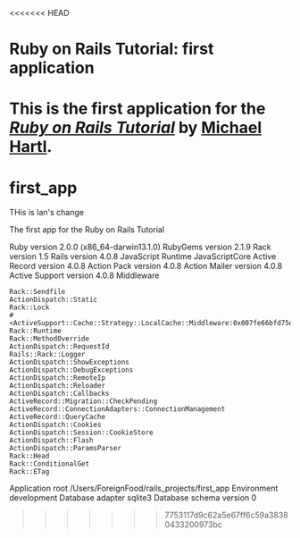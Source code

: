 <<<<<<< HEAD
# Ruby on Rails Tutorial: first application

This is the first application for the
[*Ruby on Rails Tutorial*](http://railstutorial.org/)
by [Michael Hartl](http://michaelhartl.com/).
=======
first_app
=========
THis is Ian's change

The first app for the Ruby on Rails Tutorial

Ruby version	2.0.0 (x86_64-darwin13.1.0)
RubyGems version	2.1.9
Rack version	1.5
Rails version	4.0.8
JavaScript Runtime	JavaScriptCore
Active Record version	4.0.8
Action Pack version	4.0.8
Action Mailer version	4.0.8
Active Support version	4.0.8
Middleware

    Rack::Sendfile
    ActionDispatch::Static
    Rack::Lock
    #<ActiveSupport::Cache::Strategy::LocalCache::Middleware:0x007fe66bfd75d8>
    Rack::Runtime
    Rack::MethodOverride
    ActionDispatch::RequestId
    Rails::Rack::Logger
    ActionDispatch::ShowExceptions
    ActionDispatch::DebugExceptions
    ActionDispatch::RemoteIp
    ActionDispatch::Reloader
    ActionDispatch::Callbacks
    ActiveRecord::Migration::CheckPending
    ActiveRecord::ConnectionAdapters::ConnectionManagement
    ActiveRecord::QueryCache
    ActionDispatch::Cookies
    ActionDispatch::Session::CookieStore
    ActionDispatch::Flash
    ActionDispatch::ParamsParser
    Rack::Head
    Rack::ConditionalGet
    Rack::ETag

Application root	/Users/ForeignFood/rails_projects/first_app
Environment	development
Database adapter	sqlite3
Database schema version	0
>>>>>>> 7753117d9c62a5e67ff6c59a38380433200973bc
